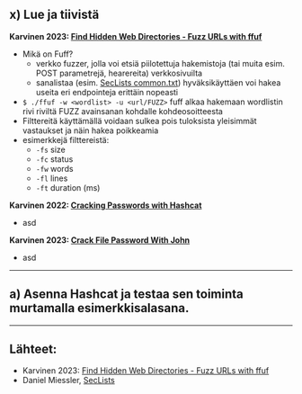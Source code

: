 ## x) Lue ja tiivistä

**Karvinen 2023: [Find Hidden Web Directories - Fuzz URLs with ffuf](https://terokarvinen.com/2023/fuzz-urls-find-hidden-directories/)**
- Mikä on Fuff?
  - verkko fuzzer, jolla voi etsiä piilotettuja hakemistoja (tai muita esim. POST parametrejä, hearereita) verkkosivuilta
  - sanalistaa (esim. [SecLists common.txt](https://github.com/danielmiessler/SecLists)) hyväksikäyttäen voi hakea useita eri endpointeja erittäin nopeasti
- `$ ./ffuf -w <wordlist> -u <url/FUZZ>` fuff alkaa hakemaan wordlistin rivi riviltä FUZZ avainsanan kohdalle kohdeosoitteesta 
- Filttereitä käyttämällä voidaan sulkea pois tuloksista yleisimmät vastaukset ja näin hakea poikkeamia
- esimerkkejä filttereistä:
  - `-fs`  size
  - `-fc`  status
  - `-fw`  words
  - `-fl`  lines
  - `-ft`  duration (ms)

**Karvinen 2022: [Cracking Passwords with Hashcat](https://terokarvinen.com/2022/cracking-passwords-with-hashcat/)**
- asd

**Karvinen 2023: [Crack File Password With John](https://terokarvinen.com/2023/crack-file-password-with-john/)**
- asd

***
## a) Asenna Hashcat ja testaa sen toiminta murtamalla esimerkkisalasana.

***
## Lähteet:

- Karvinen 2023: [Find Hidden Web Directories - Fuzz URLs with ffuf](https://terokarvinen.com/2023/fuzz-urls-find-hidden-directories/)
- Daniel Miessler, [SecLists](https://github.com/danielmiessler/SecLists)
